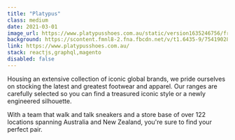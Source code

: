 ```yaml
---
title: "Platypus"
class: medium
date: 2021-03-01
image_url: https://www.platypusshoes.com.au/static/version1635246756/frontend/Ewave/platypus/en_AU/images/logo.svg
background: https://scontent.fmnl8-2.fna.fbcdn.net/v/t1.6435-9/75419028_2939212222773483_5220770955764170752_n.jpg?stp=cp0_dst-jpg_e15_fr_q65&_nc_cat=105&ccb=1-7&_nc_sid=8024bb&efg=eyJpIjoidCJ9&_nc_ohc=wIQYYXwPQ9IAX8T11sJ&tn=KHV8mCrkHy7hUQJF&_nc_ht=scontent.fmnl8-2.fna&oh=00_AT9SvlYwy6N1azaFLrzwIOT-sLeWJVRXo0KD96TsZ6yZdQ&oe=63085ED9
link: https://www.platypusshoes.com.au/
stack: reactjs,graphql,magento
disabled: false
---
```


Housing an extensive collection of iconic global brands, we pride ourselves on stocking the latest and greatest footwear and apparel. Our ranges are carefully selected so you can find a treasured iconic style or a newly engineered silhouette.

With a team that walk and talk sneakers and a store base of over 122 locations spanning Australia and New Zealand, you're sure to find your perfect pair.
